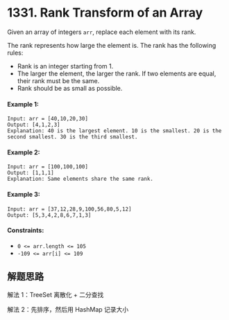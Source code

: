# 1331. Rank Transform of an Array

Given an array of integers `arr`, replace each element with its rank.

The rank represents how large the element is. The rank has the following rules:

+ Rank is an integer starting from 1.
+ The larger the element, the larger the rank. If two elements are equal, their rank must be the same.
+ Rank should be as small as possible.
 

#### Example 1:

```
Input: arr = [40,10,20,30]
Output: [4,1,2,3]
Explanation: 40 is the largest element. 10 is the smallest. 20 is the second smallest. 30 is the third smallest.
```

#### Example 2:

```
Input: arr = [100,100,100]
Output: [1,1,1]
Explanation: Same elements share the same rank.
```

#### Example 3:

```
Input: arr = [37,12,28,9,100,56,80,5,12]
Output: [5,3,4,2,8,6,7,1,3]
``` 

#### Constraints:

+ `0 <= arr.length <= 105`
+ `-109 <= arr[i] <= 109`

## 解题思路

解法 1：TreeSet 离散化 + 二分查找

解法 2：先排序，然后用 HashMap 记录大小

